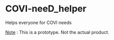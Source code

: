 # COVI-neeD_helper
Helps everyone for COVI needs

<ins> Note</ins> : This is a prototype. Not the actual product.
